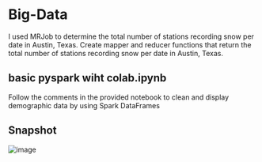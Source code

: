 # Big-Data

I used MRJob to determine the total number of stations recording snow per date in Austin, Texas.
Create mapper and reducer functions that return the total number of stations recording snow per date in Austin, Texas.

## basic pyspark wiht colab.ipynb
Follow the comments in the provided notebook to clean and display demographic data by using Spark DataFrames

## Snapshot  
![image](https://github.com/sunghea/Big-Data/assets/143130002/2eec5a81-0bb5-4a74-a550-7c8f07decbb5)

